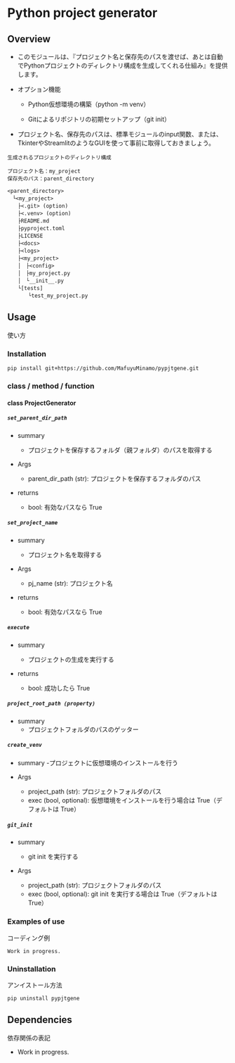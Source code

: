 # Python project generator

## Overview

- このモジュールは、『プロジェクト名と保存先のパスを渡せば、あとは自動でPythonプロジェクトのディレクトリ構成を生成してくれる仕組み』を提供します。

- オプション機能

  - Python仮想環境の構築（python -m venv）

  - Gitによるリポジトリの初期セットアップ（git init）

- プロジェクト名、保存先のパスは、標準モジュールのinput関数、または、TkinterやStreamlitのようなGUIを使って事前に取得しておきましょう。

```text
生成されるプロジェクトのディレクトリ構成

プロジェクト名：my_project
保存先のパス：parent_directory

<parent_directory>
　└<my_project>
　　├<.git> (option)
　　├<.venv> (option)
　　├README.md
　　├pyproject.toml
　　├LICENSE
　　├<docs>
　　├<logs>
　　├<my_project>
　　│　├<config>
　　│　├my_project.py
　　│　└__init__.py
　　└[tests]
　　　　└test_my_project.py
```

## Usage

使い方

### Installation

`pip install git+https://github.com/MafuyuMinamo/pypjtgene.git`

### class / method / function

#### class ProjectGenerator

##### `set_parent_dir_path`

- summary
  - プロジェクトを保存するフォルダ（親フォルダ）のパスを取得する

- Args
  - parent_dir_path (str): プロジェクトを保存するフォルダのパス

- returns
  - bool: 有効なパスなら True

##### `set_project_name`

- summary
  - プロジェクト名を取得する

- Args
  - pj_name (str): プロジェクト名

- returns
  - bool: 有効なパスなら True

##### `execute`

- summary
  - プロジェクトの生成を実行する

- returns
  - bool: 成功したら True

##### `project_root_path (property)`

- summary
  - プロジェクトフォルダのパスのゲッター

##### `create_venv`

- summary
  -プロジェクトに仮想環境のインストールを行う

- Args
  - project_path (str): プロジェクトフォルダのパス
  - exec (bool, optional): 仮想環境をインストールを行う場合は True（デフォルトは True）

##### `git_init`

- summary
  - git init を実行する

- Args
  - project_path (str): プロジェクトフォルダのパス
  - exec (bool, optional): git init を実行する場合は True（デフォルトは True）

### Examples of use

コーディング例

```text
Work in progress.
```

### Uninstallation

アンイストール方法

`pip uninstall pypjtgene`

## Dependencies

依存関係の表記

- Work in progress.
